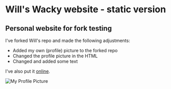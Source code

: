 # Will's Wacky website - static version
## Personal website for fork testing

I've forked Will's repo and made the following adjustments:

* Added my own (profile) picture to the forked repo
* Changed the profile picture in the HTML
* Changed and added some text

I've also put it [online](https://vincentsijben.github.io/will-wacky-website/).

![My Profile Picture](img/profile_vincent.jpg)
